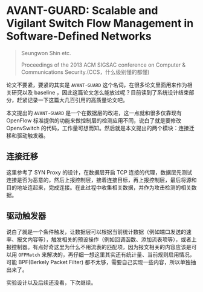 # AVANT-GUARD: Scalable and Vigilant Switch Flow Management in Software-Defined Networks

> Seungwon Shin etc.
>
> Proceedings of the 2013 ACM SIGSAC conference on Computer & Communications Security.(CCS，什么级别懂的都懂)

论文不要紧，要紧的其实是 `AVANT-GUARD` 这个名词，在很多论文里面用来作为相关研究以及 baseline ，因此这篇论文怎么能放过呢？目前读到了系统设计结束部分，赶紧记录一下这篇大几百引用的高质量论文吧。

本文提出的 `AVANT-GUARD` 是一个在数据层的改进，这一点就和很多仅靠现有 OpenFlow 标准提供的功能来做控制层的检测应用不同，说白了就是要修改 OpenvSwitch 的代码，工作量可想而知。然后就是本文提出的两个模块：连接迁移和驱动触发器。

## 连接迁移

这里参考了 SYN Proxy 的设计，在数据层开启 TCP 连接的代理，数据层先测试连接是否为恶意的，然后上报控制层，接着连接目标，再上报控制层，最后将源和目的地址连起来，完成连接。在此过程中收集相关数据，并作为攻击检测的相关数据。

## 驱动触发器

说白了就是一个条件触发，让数据层可以根据当前统计数据（例如端口发送的速率、报文内容等），触发相关的预设操作（例如回调函数、添加流表项等），或者上报控制器。有点好奇这里为什么不用流表的匹配项，因为报文相关的内容应该是可以用 `OFPMatch` 来解决的，再仔细一想这里其实还有统计量、当前规则启用情况，可能 BPF(Berkely Packet Filter) 都不太够，需要自己实现一些内容，所以单独抽出来了。

实验设计以及后续还没看，下次继续。